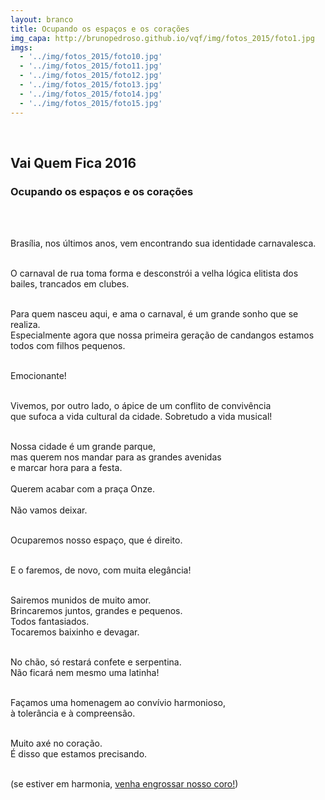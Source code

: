```yaml
---
layout: branco
title: Ocupando os espaços e os corações
img_capa: http://brunopedroso.github.io/vqf/img/fotos_2015/foto1.jpg
imgs:
  - '../img/fotos_2015/foto10.jpg'
  - '../img/fotos_2015/foto11.jpg'
  - '../img/fotos_2015/foto12.jpg'
  - '../img/fotos_2015/foto13.jpg'
  - '../img/fotos_2015/foto14.jpg'
  - '../img/fotos_2015/foto15.jpg'
---
```


<br/>

## Vai Quem Fica 2016

### Ocupando os espaços e os corações

<br/><br/>

<div class="caixa">

  Brasília, nos últimos anos, vem encontrando sua identidade carnavalesca. <br/><br/>
  
  O carnaval de rua toma forma e desconstrói a velha lógica elitista dos bailes, trancados em clubes.<br/><br/>
  
  Para quem nasceu aqui, e ama o carnaval, é um grande sonho que se realiza.<br/>
  Especialmente agora que nossa primeira geração de candangos estamos todos com filhos pequenos. <br/><br/>
  
  Emocionante!<br/><br/>
  
  Vivemos, por outro lado, o ápice de um conflito de convivência<br/>
  que sufoca a vida cultural da cidade. Sobretudo a vida musical!<br/><br/>
  
  Nossa cidade é um grande parque, <br/>
  mas querem nos mandar para as grandes avenidas<br/>
  e marcar hora para a festa.<br/><br/>
  Querem acabar com a praça Onze. <br/><br/>
  Não vamos deixar.<br/><br/>
  
  Ocuparemos nosso espaço, que é direito. <br/><br/>
  
  E o faremos, de novo, com muita elegância! <br/><br/>

  Sairemos munidos de muito amor. <br/>
  Brincaremos juntos, grandes e pequenos. <br/>
  Todos fantasiados.<br/>
  Tocaremos baixinho e devagar.<br/><br/>
  
  No chão, só restará confete e serpentina.<br/>
  Não ficará nem mesmo uma latinha!<br/><br/>
  
  Façamos uma homenagem ao convívio harmonioso, <br/>
  à tolerância e à compreensão.<br/><br/>
  
  Muito axé no coração.<br/>
  É disso que estamos precisando.<br/><br/>
  
  (se estiver em harmonia, <a href='../index2016'>venha engrossar nosso coro!</a>)<br/>
  
  
</div>

